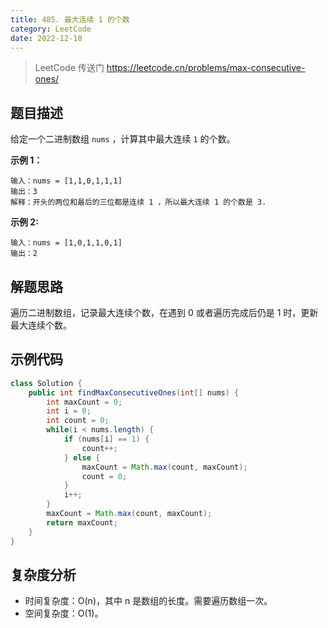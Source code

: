 ```yaml
---
title: 485. 最大连续 1 的个数
category: LeetCode
date: 2022-12-10
---
```


> LeetCode 传送门 https://leetcode.cn/problems/max-consecutive-ones/

## 题目描述 <Badge text="简单" type="tip"/>

给定一个二进制数组 `nums` ，计算其中最大连续 `1` 的个数。

**示例 1：**

```
输入：nums = [1,1,0,1,1,1]
输出：3
解释：开头的两位和最后的三位都是连续 1 ，所以最大连续 1 的个数是 3.
```

**示例 2:**

```
输入：nums = [1,0,1,1,0,1]
输出：2
```

## 解题思路

遍历二进制数组，记录最大连续个数，在遇到 0 或者遍历完成后仍是 1 时，更新最大连续个数。

## 示例代码

```java
class Solution {
    public int findMaxConsecutiveOnes(int[] nums) {
        int maxCount = 0;
        int i = 0;
        int count = 0;
        while(i < nums.length) {
            if (nums[i] == 1) {
                count++;
            } else {
                maxCount = Math.max(count, maxCount);
                count = 0;
            }
            i++;
        }
        maxCount = Math.max(count, maxCount);
        return maxCount;
    }
}
```

## 复杂度分析

- 时间复杂度：O(n)，其中 n 是数组的长度。需要遍历数组一次。
- 空间复杂度：O(1)。
